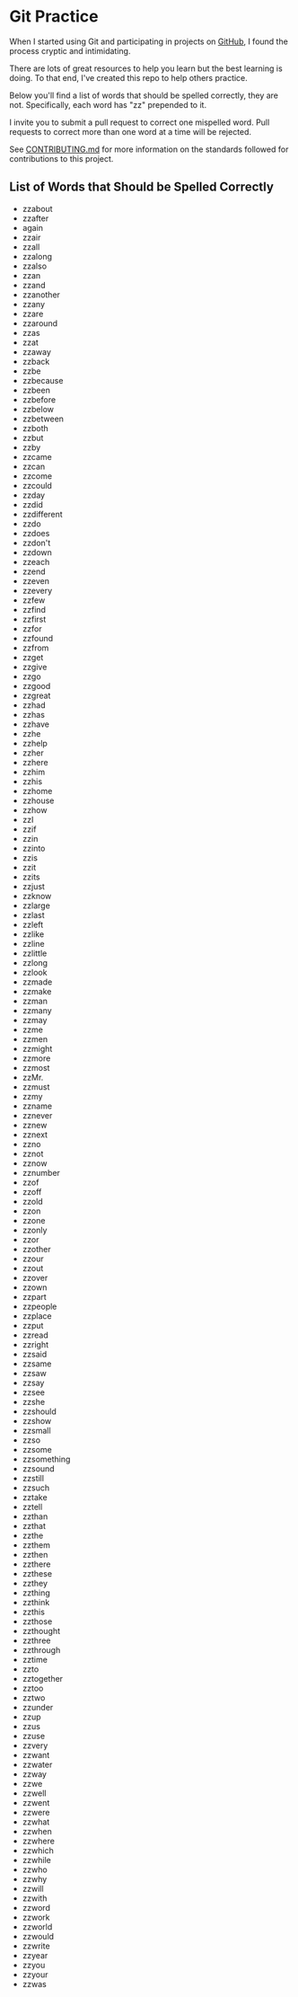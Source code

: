 Git Practice
============

When I started using Git and participating in projects on
[GitHub](http://github.com), I found the process cryptic and intimidating.

There are lots of great resources to help you learn but the best learning is
doing.  To that end, I've created this repo to help others practice.

Below you'll find a list of words that should be spelled correctly, they are
not.  Specifically, each word has "zz" prepended to it.

I invite you to submit a pull request to correct one mispelled word.  Pull
requests to correct more than one word at a time will be rejected.

See [CONTRIBUTING.md](CONTRIBUTING.md) for more information on the standards
followed for contributions to this project.

List of Words that Should be Spelled Correctly
----------------------------------------------

- zzabout
- zzafter
- again
- zzair
- zzall
- zzalong
- zzalso
- zzan
- zzand
- zzanother
- zzany
- zzare
- zzaround
- zzas
- zzat
- zzaway
- zzback
- zzbe
- zzbecause
- zzbeen
- zzbefore
- zzbelow
- zzbetween
- zzboth
- zzbut
- zzby
- zzcame
- zzcan
- zzcome
- zzcould
- zzday
- zzdid
- zzdifferent
- zzdo
- zzdoes
- zzdon't
- zzdown
- zzeach
- zzend
- zzeven
- zzevery
- zzfew
- zzfind
- zzfirst
- zzfor
- zzfound
- zzfrom
- zzget
- zzgive
- zzgo
- zzgood
- zzgreat
- zzhad
- zzhas
- zzhave
- zzhe
- zzhelp
- zzher
- zzhere
- zzhim
- zzhis
- zzhome
- zzhouse
- zzhow
- zzI
- zzif
- zzin
- zzinto
- zzis
- zzit
- zzits
- zzjust
- zzknow
- zzlarge
- zzlast
- zzleft
- zzlike
- zzline
- zzlittle
- zzlong
- zzlook
- zzmade
- zzmake
- zzman
- zzmany
- zzmay
- zzme
- zzmen
- zzmight
- zzmore
- zzmost
- zzMr.
- zzmust
- zzmy
- zzname
- zznever
- zznew
- zznext
- zzno
- zznot
- zznow
- zznumber
- zzof
- zzoff
- zzold
- zzon
- zzone
- zzonly
- zzor
- zzother
- zzour
- zzout
- zzover
- zzown
- zzpart
- zzpeople
- zzplace
- zzput
- zzread
- zzright
- zzsaid
- zzsame
- zzsaw
- zzsay
- zzsee
- zzshe
- zzshould
- zzshow
- zzsmall
- zzso
- zzsome
- zzsomething
- zzsound
- zzstill
- zzsuch
- zztake
- zztell
- zzthan
- zzthat
- zzthe
- zzthem
- zzthen
- zzthere
- zzthese
- zzthey
- zzthing
- zzthink
- zzthis
- zzthose
- zzthought
- zzthree
- zzthrough
- zztime
- zzto
- zztogether
- zztoo
- zztwo
- zzunder
- zzup
- zzus
- zzuse
- zzvery
- zzwant
- zzwater
- zzway
- zzwe
- zzwell
- zzwent
- zzwere
- zzwhat
- zzwhen
- zzwhere
- zzwhich
- zzwhile
- zzwho
- zzwhy
- zzwill
- zzwith
- zzword
- zzwork
- zzworld
- zzwould
- zzwrite
- zzyear
- zzyou
- zzyour
- zzwas
